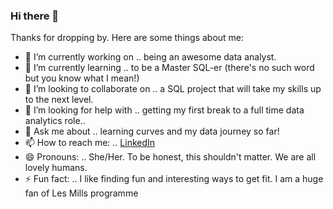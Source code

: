 ### Hi there 👋

<!--
**leekarensl/leekarensl** is a ✨ _special_ ✨ repository because its `README.md` (this file) appears on your GitHub profile.
-->
Thanks for dropping by. Here are some things about me:

- 🔭 I’m currently working on .. being an awesome data analyst.
- 🌱 I’m currently learning .. to be a Master SQL-er (there's no such word but you know what I mean!)
- 👯 I’m looking to collaborate on .. a SQL project that will take my skills up to the next level.
- 🤔 I’m looking for help with .. getting my first break to a full time data analytics role..
- 💬 Ask me about .. learning curves and my data journey so far!
- 📫 How to reach me: .. [LinkedIn](https://www.linkedin.com/in/karen-sl-lee/)
- 😄 Pronouns: .. She/Her. To be honest, this shouldn't matter. We are all lovely humans.
- ⚡ Fun fact: .. I like finding fun and interesting ways to get fit. I am a huge fan of Les Mills programme

